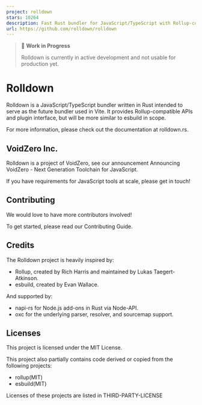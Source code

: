 ```yaml
---
project: rolldown
stars: 10264
description: Fast Rust bundler for JavaScript/TypeScript with Rollup-compatible API.
url: https://github.com/rolldown/rolldown
---
```


> 🚧 **Work in Progress**
> 
> Rolldown is currently in active development and not usable for production yet.

Rolldown
========

Rolldown is a JavaScript/TypeScript bundler written in Rust intended to serve as the future bundler used in Vite. It provides Rollup-compatible APIs and plugin interface, but will be more similar to esbuild in scope.

For more information, please check out the documentation at rolldown.rs.

VoidZero Inc.
-------------

Rolldown is a project of VoidZero, see our announcement Announcing VoidZero - Next Generation Toolchain for JavaScript.

If you have requirements for JavaScript tools at scale, please get in touch!

Contributing
------------

We would love to have more contributors involved!

To get started, please read our Contributing Guide.

Credits
-------

The Rolldown project is heavily inspired by:

-   Rollup, created by Rich Harris and maintained by Lukas Taegert-Atkinson.
-   esbuild, created by Evan Wallace.

And supported by:

-   napi-rs for Node.js add-ons in Rust via Node-API.
-   oxc for the underlying parser, resolver, and sourcemap support.

Licenses
--------

This project is licensed under the MIT License.

This project also partially contains code derived or copied from the following projects:

-   rollup(MIT)
-   esbuild(MIT)

Licenses of these projects are listed in THIRD-PARTY-LICENSE
